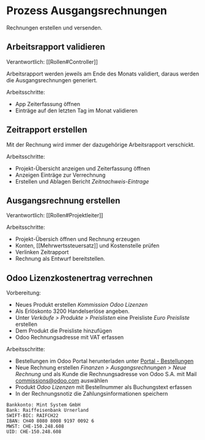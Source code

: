# Prozess Ausgangsrechnungen
Rechnungen erstellen und versenden.

## Arbeitsrapport validieren
Verantwortlich: [[Rollen#Controller]]

Arbeitsrapport werden jeweils am Ende des Monats validiert, daraus werden die Ausgangsrechnungen generiert.

Arbeitsschritte:
* App Zeiterfassung  öffnen
* Einträge auf den letzten Tag im Monat validieren


## Zeitrapport erstellen

Mit der Rechnung wird immer der dazugehörige Arbeitsrapport verschickt.

Arbeitsschritte:

* Projekt-Übersicht anzeigen und Zeiterfassung öffnen
* Anzeigen Einträge zur Verrechnung
* Erstellen und Ablagen Bericht *Zeitnachweis-Eintrage*

## Ausgangsrechnung erstellen
Verantwortlich: [[Rollen#Projektleiter]]

Arbeitsschritte:
* Projekt-Übersich öffnen und Rechnung erzeugen
* Konten, [[Mehrwertssteuersatz]] und Kostenstelle prüfen
* Verlinken Zeitrapport
* Rechnung als Entwurf bereitstellen.

## Odoo Lizenzkostenertrag verrechnen

Vorbereitung:
* Neues Produkt erstellen *Kommission Odoo Lizenzen*
* Als Erlöskonto 3200 Handelserlöse angeben.
* Unter *Verkäufe > Produkte > Preislisten* eine Preisliste *Euro Preisliste* erstellen
* Dem Produkt die Preisliste hinzufügen
* Odoo Rechnungsadresse mit VAT erfassen

Arbeitsschritte:
* Bestellungen im Odoo Portal herunterladen unter [Portal - Bestellungen](https://www.odoo.com/de_DE/my/purchase)
* Neue Rechnung erstellen *Finanzen > Ausgangsrechnungen > Neue Rechnung* und als Kunde die Rechnungsadresse von Odoo S.A. mit Mail 	
commissions@odoo.com auswählen
* Produkt *Odoo Lizenzen* mit Bestellnummer als Buchungstext erfassen
* In der Rechnungsnotiz die Zahlungsinformationen speichern

```
Bankkonto: Mint System GmbH
Bank: Raiffeisenbank Urnerland
SWIFT-BIC: RAIFCH22
IBAN: CH40 8080 8008 9197 0092 6
MWST: CHE-150.248.608
UID: CHE-150.248.608
```